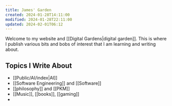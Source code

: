 ```yaml
---
title: James' Garden
created: 2024-01-28T14:11:00
modified: 2024-01-28T22:11:00
updated: 2024-02-01T06:12
---
```

Welcome to my website and [[Digital Gardens|digital garden]]. This is where I publish various bits and bobs of interest that I am learning and writing about. 


## Topics I Write About

 - [[Public/AI/index|AI]]
 - [[Software Engineering]] and [[Software]]
 - [[philosophy]] and [[PKM]]
 - [[Music]], [[books]], [[gaming]]
 - 
